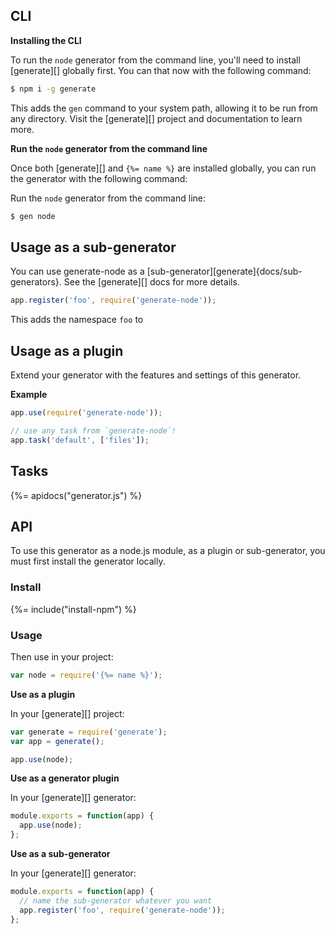 ## CLI

**Installing the CLI**

To run the `node` generator from the command line, you'll need to install [generate][] globally first. You can that now with the following command:

```sh
$ npm i -g generate
```

This adds the `gen` command to your system path, allowing it to be run from any directory. Visit the [generate][] project and documentation to learn more.

**Run the `node` generator from the command line**

Once both [generate][] and `{%= name %}` are installed globally, you can run the generator with the following command: 

Run the `node` generator from the command line:

```sh
$ gen node
```

## Usage as a sub-generator

You can use generate-node as a [sub-generator][generate]{docs/sub-generators}. See the [generate][] docs for more details.

```js
app.register('foo', require('generate-node'));
```

This adds the namespace `foo` to 


## Usage as a plugin

Extend your generator with the features and settings of this generator.

**Example**

```js
app.use(require('generate-node'));

// use any task from `generate-node`!
app.task('default', ['files']);
```

## Tasks
{%= apidocs("generator.js") %}

## API

To use this generator as a node.js module, as a plugin or sub-generator, you must first install the generator locally. 

### Install

{%= include("install-npm") %}

### Usage

Then use in your project:

```js
var node = require('{%= name %}');
```

**Use as a plugin**

In your [generate][] project:

```js
var generate = require('generate');
var app = generate();

app.use(node);
```

**Use as a generator plugin**

In your [generate][] generator:

```js
module.exports = function(app) {
  app.use(node);
};
```

**Use as a sub-generator**

In your [generate][] generator:

```js
module.exports = function(app) {
  // name the sub-generator whatever you want
  app.register('foo', require('generate-node'));
};
```
